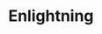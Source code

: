 ---
title: "Enlightning"
type: "tv-show"
streaming: "twitch"
id: "enlightning"
image: "enlightning.jpg"
og_image: "/images/og/TanzuTV-Enlightning.jpg"
weight: 2
menu:
    main:
        parent: "tv"
        weight: 2
# Text that appears on show index page under show name
description: Learn cloud concepts with Whitney and her lightboard ϟ
# Text that appears highlighted in green on show index page above show name
teaser: Learn cloud concepts with Whitney and her lightboard
# Text that shows on show page under show name
subheader: Learn cloud concepts with Whitney and her lightboard
# Any content below here shows up above episode index
---